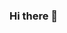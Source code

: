### Hi there 👋

<!--
**OnamaJohn/OnamaJohn** is a ✨ _special_ ✨ repository because its `README.md` (this file) appears on your GitHub profile.

Here are some ideas to get you started:

- 🔭 I’m currently working on a farm website with database
- 🌱 I’m currently learning js and php
- 👯 I’m looking to collaborate on the database for this website 
- 🤔 I’m looking for help with building the back end espcially database 
- 💬 Ask me about css,html ,bootstrap and
- 📫 How to reach me:email me on: bootstrapjohn99@gmail.com or onamajohn35@gmail.com
- 😄 Pronouns: ...
- ⚡ Fun fact: py is easy to learn but hard to apply
-->
